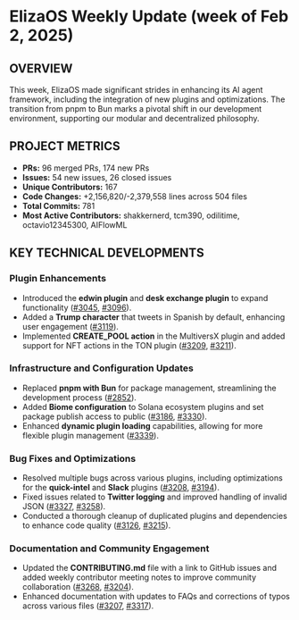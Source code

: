 # ElizaOS Weekly Update (week of Feb 2, 2025)

## OVERVIEW 
This week, ElizaOS made significant strides in enhancing its AI agent framework, including the integration of new plugins and optimizations. The transition from pnpm to Bun marks a pivotal shift in our development environment, supporting our modular and decentralized philosophy.

## PROJECT METRICS
- **PRs:** 96 merged PRs, 174 new PRs
- **Issues:** 54 new issues, 26 closed issues
- **Unique Contributors:** 167
- **Code Changes:** +2,156,820/-2,379,558 lines across 504 files
- **Total Commits:** 781
- **Most Active Contributors:** shakkernerd, tcm390, odilitime, octavio12345300, AIFlowML

## KEY TECHNICAL DEVELOPMENTS

### Plugin Enhancements
- Introduced the **edwin plugin** and **desk exchange plugin** to expand functionality ([#3045](https://github.com/elizaos/eliza/pull/3045), [#3096](https://github.com/elizaos/eliza/pull/3096)).
- Added a **Trump character** that tweets in Spanish by default, enhancing user engagement ([#3119](https://github.com/elizaos/eliza/pull/3119)).
- Implemented **CREATE_POOL action** in the MultiversX plugin and added support for NFT actions in the TON plugin ([#3209](https://github.com/elizaos/eliza/pull/3209), [#3211](https://github.com/elizaos/eliza/pull/3211)).

### Infrastructure and Configuration Updates
- Replaced **pnpm with Bun** for package management, streamlining the development process ([#2852](https://github.com/elizaos/eliza/pull/2852)).
- Added **Biome configuration** to Solana ecosystem plugins and set package publish access to public ([#3186](https://github.com/elizaos/eliza/pull/3186), [#3330](https://github.com/elizaos/eliza/pull/3330)).
- Enhanced **dynamic plugin loading** capabilities, allowing for more flexible plugin management ([#3339](https://github.com/elizaos/eliza/pull/3339)).

### Bug Fixes and Optimizations
- Resolved multiple bugs across various plugins, including optimizations for the **quick-intel** and **Slack** plugins ([#3208](https://github.com/elizaos/eliza/pull/3208), [#3194](https://github.com/elizaos/eliza/pull/3194)).
- Fixed issues related to **Twitter logging** and improved handling of invalid JSON ([#3327](https://github.com/elizaos/eliza/pull/3327), [#3258](https://github.com/elizaos/eliza/pull/3258)).
- Conducted a thorough cleanup of duplicated plugins and dependencies to enhance code quality ([#3126](https://github.com/elizaos/eliza/pull/3126), [#3215](https://github.com/elizaos/eliza/pull/3215)).

### Documentation and Community Engagement
- Updated the **CONTRIBUTING.md** file with a link to GitHub issues and added weekly contributor meeting notes to improve community collaboration ([#3268](https://github.com/elizaos/eliza/pull/3268), [#3204](https://github.com/elizaos/eliza/pull/3204)).
- Enhanced documentation with updates to FAQs and corrections of typos across various files ([#3207](https://github.com/elizaos/eliza/pull/3207), [#3317](https://github.com/elizaos/eliza/pull/3317)).